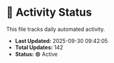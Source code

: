 # 🤖 Activity Status

This file tracks daily automated activity.

- **Last Updated:** 2025-09-30 09:42:05
- **Total Updates:** 142
- **Status:** 🟢 Active
